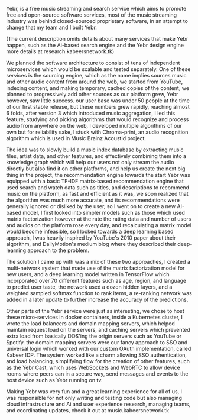 <div id="BLOG_META_DATA" tags="Draft | Yebr" heading="Creating the Yebr Music Platform" excerpt="Yebr, is a free music streaming and search service which aims to promote free and open-source software services" cover-image="https://cdn.glitch.global/77b4c993-589e-4e39-8500-f03fc9765209/d06c87b2-9f55-47cf-baa5-fc03b642948b.image.png?v=1665946875169" type="fullscreenembed" style="visibility:hidden"></div>

Yebr, is a free music streaming and search service which aims to promote free and open-source software services, most of the music streaming industry was behind closed-sourced proprietary software, in an attempt to change that my team and I built Yebr.

(The current description omits details about many services that make Yebr happen, such as the Ai-based search engine and the Yebr design engine more details at research.kabeersnetwork.tk)

We planned the software architecture to consist of tens of independent microservices which would be scalable and tested separately. One of these services is the sourcing engine, which as the name implies sources music and other audio content from around the web, we started from YouTube, indexing content, and making temporary, cached copies of the content, we planned to progressively add other sources as our platform grew, Yebr however, saw little success. our user base was under 50 people at the time of our first stable release, but these numbers grew rapidly, reaching almost 6 folds, after version 3 which introduced music aggregation, I led this feature, studying and picking algorithms that would recognize and process audio from anywhere on the web, I developed multiple algorithms of our own but for reliability sake, I stuck with Chroma-print, an audio recognition algorithm which is used in Music Brainz AcoustId project.

The idea was to slowly build a music index database by extracting music files, artist data, and other features, and effectively combining them into a knowledge graph which will help our users not only stream the audio directly but also find it on other platforms, and help us create the next big thing in the project, the recommendation engine
towards the start Yebr was equipped with a basic TF-IDF matrix-based recommendation engine that used search and watch data such as titles, and descriptions to recommend music on the platform, as fast and efficient as it was, we soon realized that the algorithm was much more accurate, and its recommendations were generally ignored or disliked by the user, so I went on to create a new AI-based model, I first looked into simpler models such as those which used matrix factorization however at the rate the rating data and number of users and audios on the platform rose every day, and recalculating a matrix model would become infeasible, so I looked towards a deep learning based approach, I was heavily inspired by YouTube's 2010 paper about their algorithm, and DailyMotion's medium blog where they described their deep-learning approach to the problem.

The solution I came up with was a mix of these two approaches, I created a multi-network system that made use of the matrix factorization model for new users, and a deep learning model written in TensorFlow which incorporated over 70 different features such as age, region, and language to predict user taste, the network used a dozen hidden layers, and a weighted sampled softmax function to rank items, a re-ranking network was added in a later update to further increase the accuracy of the predictions,


Other parts of the Yebr service were just as interesting,  we chose to host these micro-services in docker containers, inside a Kubernetes cluster, I wrote the load balancers and domain mapping servers, which helped maintain request load on the servers, and caching servers which prevented extra load from basically DOS'ing the origin servers such as YouTube or Spotify. the domain mapping servers were our fancy approach to SSO and universal login which worked with our custom OAuth implementation, called Kabeer IDP.
The system worked like a charm allowing SSO authentication, and load balancing, simplifying flow for the creation of other features, such as the Yebr Cast, which uses WebSockets and WebRTC to allow device rooms where peers can in a secure way, send messages and events to the host device such as Yebr running on tv.

Making Yebr was very fun and a great learning experience for all of us, I was responsible for not only writing and testing code but also managing cloud infrastructure and Ai and user experience research, managing teams, and coordinating updates, check it out at music.kabeersnetwork.tk
